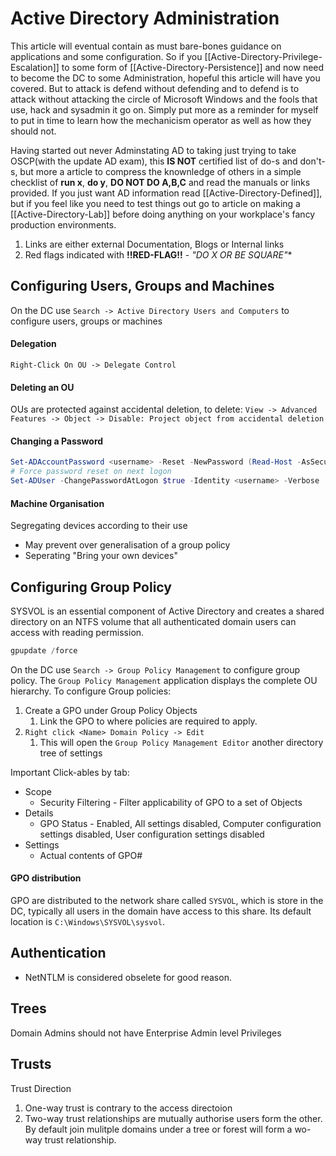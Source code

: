 # Active Directory Administration

This article will eventual contain as must bare-bones guidance on applications and some configuration. So if you [[Active-Directory-Privilege-Escalation]] to some form of [[Active-Directory-Persistence]] and now need to become the DC to some Administration, hopeful this article will have you covered. But to attack is defend without defending and to defend is to attack without attacking the circle of Microsoft Windows and the fools that use, hack and sysadmin it go on. Simply put more as a reminder for myself to put in time to learn how the mechanicism operator as well as how they should not.  

Having started out never Adminstating AD to taking just trying to take OSCP(with the update AD exam), this **IS  NOT** certified list of do-s and don't-s, but more a article to compress the knownledge of others in a simple checklist  of **run x**, **do y**, **DO NOT DO A,B,C** and read the manuals or links provided. If you just want AD  information read [[Active-Directory-Defined]], but if you feel like you need to test things out go to article on making a [[Active-Directory-Lab]] before doing anything on your workplace's fancy production environments.

1. Links are either external Documentation, Blogs or Internal links
1. Red flags indicated with **!!RED-FLAG!!** - *"DO X OR BE SQUARE"**


## Configuring Users, Groups and Machines
On the DC use `Search -> Active Directory Users and Computers` to configure users, groups or machines

#### Delegation
`Right-Click On OU -> Delegate Control `

#### Deleting an OU
OUs are protected against accidental deletion, to delete:  `View -> Advanced Features -> Object -> Disable: Project object from accidental deletion`

#### Changing a Password
```powershell
Set-ADAccountPassword <username> -Reset -NewPassword (Read-Host -AsSecureString -Prompt 'New Password') -Verbose
# Force password reset on next logon
Set-ADUser -ChangePasswordAtLogon $true -Identity <username> -Verbose
```

#### Machine Organisation
Segregating devices according to their use
- May prevent over generalisation of a group policy
- Seperating "Bring your own devices"

## Configuring Group Policy

SYSVOL is an essential component of Active Directory and creates a shared directory on an NTFS volume that all authenticated domain users can access with reading permission.

```powershell
gpupdate /force
```

On the DC use `Search -> Group Policy Management` to configure group policy. The `Group Policy Management` application displays the complete OU hierarchy. To configure Group policies:
1. Create a GPO under Group Policy Objects 
	1. Link the GPO to where policies are required to apply.
2. `Right click <Name> Domain Policy -> Edit`
	1. This will open the `Group Policy Management Editor` another directory tree of settings

Important Click-ables by tab:
- Scope
	- Security Filtering - Filter applicability of GPO to a set of Objects
- Details
	- GPO Status - Enabled, All settings disabled, Computer configuration settings disabled, User configuration settings disabled
- Settings
	- Actual contents of GPO#

#### GPO distribution
GPO are distributed to the network share called `SYSVOL`, which is store in the DC, typically all users in  the domain have access to this share. Its default location is `C:\Windows\SYSVOL\sysvol`.

## Authentication

- NetNTLM is considered obselete for good reason.

## Trees

Domain Admins should not have Enterprise Admin level Privileges

## Trusts

Trust Direction
1. One-way trust is contrary to the access directoion
2. Two-way trust relationships are mutually authorise users form the other. By default join mulitple domains under a tree or forest will form a wo-way trust relationship.